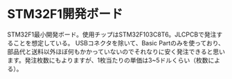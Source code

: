 # STM32F1開発ボード
STM32F1最小開発ボード。使用チップはSTM32F103C8T6。JLCPCBで発注することを想定している。
USBコネクタを除いて、Basic Partのみを使っており、部品代と送料以外ほぼ何もかかっていないのでそれなりに安く発注できると思います。発注枚数にもよりますが、1枚当たりの単価は3~5ドルくらい（枚数による）。
